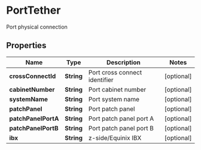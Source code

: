 

# PortTether

Port physical connection

## Properties

| Name | Type | Description | Notes |
|------------ | ------------- | ------------- | -------------|
|**crossConnectId** | **String** | Port cross connect identifier |  [optional] |
|**cabinetNumber** | **String** | Port cabinet number |  [optional] |
|**systemName** | **String** | Port system name |  [optional] |
|**patchPanel** | **String** | Port patch panel |  [optional] |
|**patchPanelPortA** | **String** | Port patch panel port A |  [optional] |
|**patchPanelPortB** | **String** | Port patch panel port B |  [optional] |
|**ibx** | **String** | z-side/Equinix IBX |  [optional] |



